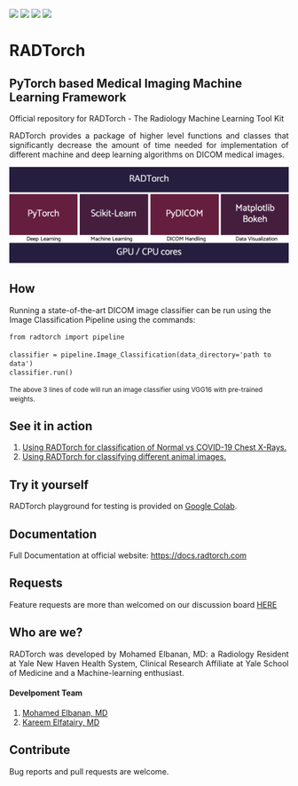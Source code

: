 ![](https://img.shields.io/badge/stable%20version-0.1.3_beta-blue)
![](https://img.shields.io/badge/nightly%20version-0.1.4_beta-yellow)
![](https://img.shields.io/badge/dependencies-up%20to%20date-brightgreen)
![](https://img.shields.io/badge/license-AGPL3.0-red)

# RADTorch
## PyTorch based Medical Imaging Machine Learning Framework

Official repository for RADTorch - The Radiology Machine Learning Tool Kit


<p style='text-align: justify;'>
RADTorch provides a package of higher level functions and classes that significantly decrease the amount of time needed for implementation of different machine and deep learning algorithms on DICOM medical images.
</p>

![](/docs/img/radtorch_stack.png)


## How

Running a state-of-the-art DICOM image classifier can be run using the Image Classification Pipeline using the commands:
```
from radtorch import pipeline

classifier = pipeline.Image_Classification(data_directory='path to data')
classifier.run()
```
<small>
The above 3 lines of code will run an image classifier using VGG16 with pre-trained weights.
</small>

## See it in action
1. [Using RADTorch for classification of Normal vs COVID-19 Chest X-Rays.](https://www.kaggle.com/elbanan/radtorch-covid-19)
2. [Using RADTorch for classifying different animal images.](https://www.kaggle.com/elbanan/radtorch-animal-classification)



## Try it yourself
RADTorch playground for testing is provided on [Google Colab](https://colab.research.google.com/drive/1O7op_RtuNs12uIs0QVbwoeZdtbyQ4Q9i).


## Documentation
Full Documentation at official website: https://docs.radtorch.com


## Requests
Feature requests are more than welcomed on our discussion board [HERE](https://github.com/radtorch/radtorch/issues/4#issue-573590182)


## Who are we?
<p style='text-align: justify;'>
RADTorch was developed by Mohamed Elbanan, MD: a Radiology Resident at Yale New Haven Health System, Clinical Research Affiliate at Yale School of Medicine and a Machine-learning enthusiast.
</p>

#### Develpoment Team

1. [Mohamed Elbanan, MD](https://github.com/elbanan)
2. [Kareem Elfatairy, MD](https://github.com/kareemelfatairy)


## Contribute
Bug reports and pull requests are welcome.


